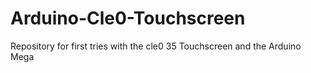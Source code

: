 # Arduino-Cle0-Touchscreen
Repository for first tries with the cle0 35 Touchscreen and the Arduino Mega
